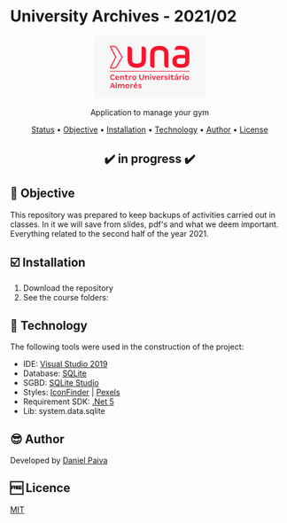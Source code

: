 <h1>University Archives - 2021/02</h1>

<p align="center">
  <a href="#">
    <img src="images/logo.jpeg" width="200" alt="UNA">
  </a>
</p>
<p align="center">
    Application to manage your gym
</p>

<p align="center">
 <a href="#status">Status</a> • 
 <a href="#objective">Objective</a> •
 <a href="#installation">Installation</a> • 
 <a href="#technology">Technology</a> • 
 <a href="#author">Author</a> • 
 <a href="#licence">License</a>
</p>

<h2 align="center" id=status> ✔️ in progress ✔️ </h2>

<h2 id=objective>📜 Objective</h2>

This repository was prepared to keep backups of activities carried out in classes.
In it we will save from slides, pdf's and what we deem important.
Everything related to the second half of the year 2021.

<h2 id=installation>☑️ Installation</h2>

1. Download the repository
2. See the course folders:

<h2 id=technology>🧰 Technology</h2>
The following tools were used in the construction of the project:

- IDE: <a href="https://visualstudio.microsoft.com/pt-br/vs/">Visual Studio 2019</a>
- Database: <a href="https://www.sqlite.org/index.html">SQLite</a>
- SGBD: <a href="https://go.microsoft.com/fwlink/?linkid=2163435">SQLite Studio</a>
- Styles: <a href="https://www.iconfinder.com/">IconFinder</a> |
<a href="https://www.pexels.com/pt-br/">Pexels</a>
- Requirement SDK: <a href="https://dotnet.microsoft.com/download/dotnet/5.0">.Net 5</a>
- Lib: system.data.sqlite

<h2 id=author>😎 Author</h2>
Developed by <a href="https://www.linkedin.com/in/danhpaiva/">Daniel Paiva</a>

<h2 id=licence>🆓 Licence</h2>
<a href="https://github.com/danhpaiva/university-202102/blob/main/LICENSE" target="_blank">MIT</a>